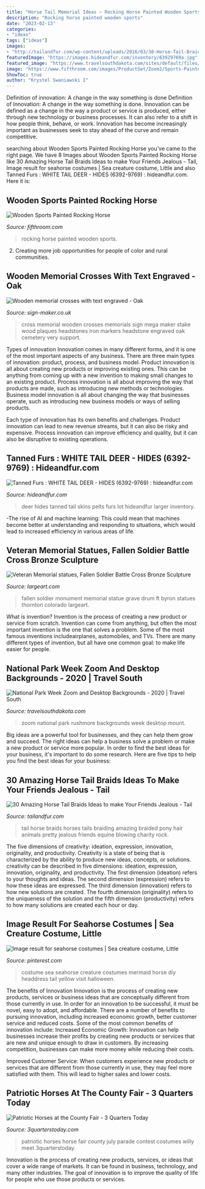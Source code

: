 ```yaml
---
title: "Horse Tail Memorial Ideas ~ Rocking Horse Painted Wooden Sports"
description: "Rocking horse painted wooden sports"
date: "2023-02-13"
categories:
- "ideas"
tags: ["ideas"]
images:
- "http://tailandfur.com/wp-content/uploads/2016/03/30-Horse-Tail-Braids-Ideas-30.jpg"
featuredImage: "https://images.hideandfur.com/inventory/63929769a.jpg"
featured_image: "https://www.travelsouthdakota.com/sites/default/files/styles/hero_l/public/2020-04/rushmore-r2.jpg?itok=MUzrLQKa"
image: "https://www.fifthroom.com/images/ProductSet/Zoom2/Sports-Painted-Rocking-Horse-A.jpg"
ShowToc: true
author: "Krystel Swaniawski I"
---
```



Definition of innovation: A change in the way something is done
Definition of Innovation: A change in the way something is done. Innovation can be defined as a change in the way a product or service is produced, either through new technology or business processes. It can also refer to a shift in how people think, behave, or work. Innovation has become increasingly important as businesses seek to stay ahead of the curve and remain competitive.

	

		
searching about Wooden Sports Painted Rocking Horse you've came to the right page. We have 8 Images about Wooden Sports Painted Rocking Horse like 30 Amazing Horse Tail Braids Ideas to make Your Friends Jealous - Tail, Image result for seahorse costumes | Sea creature costume, Little and also Tanned Furs : WHITE TAIL DEER - HIDES (6392-9769) : hideandfur.com. Here it is:
		
    
## Wooden Sports Painted Rocking Horse

<img loading=lazy src="https://www.fifthroom.com/images/ProductSet/Zoom2/Sports-Painted-Rocking-Horse-A.jpg" onerror="this.onerror=null;this.src='https://tse2.mm.bing.net/th?id=OIP.-7Iybbit5ViKo5Re7LMs5QHaF0&amp;pid=15.1';" alt="Wooden Sports Painted Rocking Horse">

_Source: fifthroom.com_

>rocking horse painted wooden sports. 

	

2. Creating more job opportunities for people of color and rural communities. 

    
## Wooden Memorial Crosses With Text Engraved - Oak

<img loading=lazy src="http://www.sign-maker.co.uk/ekmps/shops/signmaker/images/mega-cross-[2]-29979-p.jpg" onerror="this.onerror=null;this.src='https://tse3.mm.bing.net/th?id=OIP.sxNFpDNXxt71pH7yczxMcAHaNS&amp;pid=15.1';" alt="Wooden memorial crosses with text engraved - Oak">

_Source: sign-maker.co.uk_

>cross memorial wooden crosses memorials sign mega maker stake wood plaques headstones iron markers headstone engraved oak cemetery very support. 

	

Types of innovation
Innovation comes in many different forms, and it is one of the most important aspects of any business. There are three main types of innovation: product, process, and business model.
Product innovation is all about creating new products or improving existing ones. This can be anything from coming up with a new invention to making small changes to an existing product. Process innovation is all about improving the way that products are made, such as introducing new methods or technologies. Business model innovation is all about changing the way that businesses operate, such as introducing new business models or ways of selling products.

Each type of innovation has its own benefits and challenges. Product innovation can lead to new revenue streams, but it can also be risky and expensive. Process innovation can improve efficiency and quality, but it can also be disruptive to existing operations.

    
## Tanned Furs : WHITE TAIL DEER - HIDES (6392-9769) : Hideandfur.com

<img loading=lazy src="https://images.hideandfur.com/inventory/63929769a.jpg" onerror="this.onerror=null;this.src='https://tse1.mm.bing.net/th?id=OIP.6K2kHo1wNq_je7QcB1wjbQHaEj&amp;pid=15.1';" alt="Tanned Furs : WHITE TAIL DEER - HIDES (6392-9769) : hideandfur.com">

_Source: hideandfur.com_

>deer hides tanned tail skins pelts furs lot hideandfur larger inventory. 

	

-The rise of AI and machine learning: This could mean that machines become better at understanding and responding to situations, which would lead to increased efficiency in various areas of life.

    
## Veteran Memorial Statues, Fallen Soldier Battle Cross Bronze Sculpture

<img loading=lazy src="https://www.largeart.com/images/Fallen-Soldier/Fallen-Soldier-Patten-Monument-lg.jpg" onerror="this.onerror=null;this.src='https://tse3.mm.bing.net/th?id=OIP.M-BkVxAP4Vv_BA3l51QS9gAAAA&amp;pid=15.1';" alt="Veteran Memorial statues, Fallen Soldier Battle Cross Bronze Sculpture">

_Source: largeart.com_

>fallen soldier monument memorial statue grave drum ft byron statues thornton colorado largeart. 

	

What is invention?
Invention is the process of creating a new product or service from scratch. Invention can come from anything, but often the most important invention is the one that solves a problem. Some of the most famous inventions includeairplanes, automobiles, and TVs. There are many different types of invention, but all have one common goal: to make life easier for people.

    
## National Park Week Zoom And Desktop Backgrounds - 2020 | Travel South

<img loading=lazy src="https://www.travelsouthdakota.com/sites/default/files/styles/hero_l/public/2020-04/rushmore-r2.jpg?itok=MUzrLQKa" onerror="this.onerror=null;this.src='https://tse1.mm.bing.net/th?id=OIP.ua6ynwckl307Q6JAgIafZQHaEg&amp;pid=15.1';" alt="National Park Week Zoom and Desktop Backgrounds - 2020 | Travel South">

_Source: travelsouthdakota.com_

>zoom national park rushmore backgrounds week desktop mount. 

	

Big ideas are a powerful tool for businesses, and they can help them grow and succeed. The right ideas can help a business solve a problem or make a new product or service more popular. In order to find the best ideas for your business, it's important to do some research. Here are five tips to help you find the best ideas for your business:

    
## 30 Amazing Horse Tail Braids Ideas To Make Your Friends Jealous - Tail

<img loading=lazy src="http://tailandfur.com/wp-content/uploads/2016/03/30-Horse-Tail-Braids-Ideas-30.jpg" onerror="this.onerror=null;this.src='https://tse1.mm.bing.net/th?id=OIP.PVBrIzgAlftBgioBPpb2bgHaLH&amp;pid=15.1';" alt="30 Amazing Horse Tail Braids Ideas to make Your Friends Jealous - Tail">

_Source: tailandfur.com_

>tail horse braids horses tails braiding amazing braided pony hair animals pretty jealous friends equine blowing charity rock. 

	

The five dimensions of creativity: ideation, expression, innovation, originality, and productivity.
Creativity is a state of being that is characterized by the ability to produce new ideas, concepts, or solutions. creativity can be described in five dimensions: ideation, expression, innovation, originality, and productivity. The first dimension (ideation) refers to your thoughts and ideas. The second dimension (expression) refers to how these ideas are expressed. The third dimension (innovation) refers to how new solutions are created. The fourth dimension (originality) refers to the uniqueness of the solution and the fifth dimension (productivity) refers to how many solutions are created each hour or day.

    
## Image Result For Seahorse Costumes | Sea Creature Costume, Little

<img loading=lazy src="https://i.pinimg.com/736x/32/5b/1c/325b1c080d21eef31bb5ff0c5ae029df.jpg" onerror="this.onerror=null;this.src='https://tse1.mm.bing.net/th?id=OIP.zZmTRhDkRXRfXZh6ZG219AHaLH&amp;pid=15.1';" alt="Image result for seahorse costumes | Sea creature costume, Little">

_Source: pinterest.com_

>costume sea seahorse creature costumes mermaid horse diy headdress tail yellow visit halloween. 

	

The benefits of Innovation
Innovation is the process of creating new products, services or business ideas that are conceptually different from those currently in use. In order for an innovation to be successful, it must be novel, easy to adopt, and affordable. There are a number of benefits to pursuing innovation, including increased economic growth, better customer service and reduced costs. Some of the most common benefits of innovation include: 
Increased Economic Growth: Innovation can help businesses increase their profits by creating new products or services that are new and unique enough to draw in customers. By increasing competition, businesses can make more money while reducing their costs.

Improved Customer Service: When customers experience new products or services that are different from those currently in use, they may feel more satisfied with them. This will lead to higher sales and lower costs.

    
## Patriotic Horses At The County Fair - 3 Quarters Today

<img loading=lazy src="http://i1.wp.com/3QuartersToday.com/wp-content/uploads/2014/08/IMG952924-301.jpg?resize=600%2C800" onerror="this.onerror=null;this.src='https://tse1.mm.bing.net/th?id=OIP.a0LJ7veHiaOykzps1OL8FAHaJ4&amp;pid=15.1';" alt="Patriotic Horses at the County Fair - 3 Quarters Today">

_Source: 3quarterstoday.com_

>patriotic horses horse fair county july parade contest costumes willy meet 3quarterstoday. 

	

Innovation is the process of creating new products, services, or ideas that cover a wide range of markets. It can be found in business, technology, and many other industries. The goal of innovation is to improve the quality of life for people who use those products or services.


